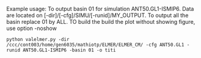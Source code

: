 Example usage:
To output basin 01 for simulation ANT50.GL1-ISMIP6. Data are located on [-dir]/[-cfg]/SIMU/[-runid]/MY_OUTPUT.
To output all the basin replace 01 by ALL. TO build the build the plot without showing figure, use option -noshow
```
python valelmer.py -dir /ccc/cont003/home/gen6035/mathiotp/ELMER/ELMER_CM/ -cfg ANT50.GL1 -runid ANT50.GL1-ISMIP6 -basin 01 -o titi
```
